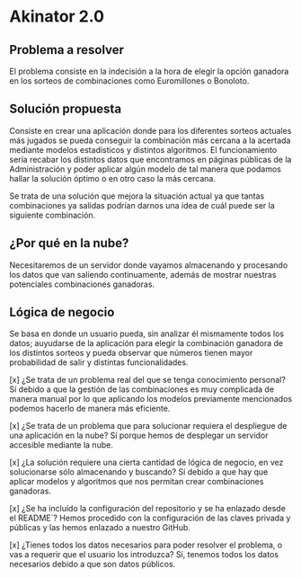 # Akinator 2.0

## Problema a resolver
El problema consiste en la indecisión a la hora de elegir la opción ganadora en los sorteos de combinaciones como Euromillones o Bonoloto.

## Solución propuesta
Consiste en crear una aplicación donde para los diferentes sorteos actuales más jugados se pueda conseguir la combinación más cercana a la acertada mediante modelos estadísticos y distintos algoritmos. El funcionamiento sería recabar los distintos datos que encontramos en páginas públicas de la Administración y poder aplicar algún modelo de tal manera que podamos hallar la solución óptimo o en otro caso la más cercana.

Se trata de una solución que mejora la situación actual ya que tantas combinaciones ya salidas podrían darnos una idea de cuál puede ser la siguiente combinación.

## ¿Por qué en la nube?
Necesitaremos de un servidor donde vayamos almacenando y procesando los datos que van saliendo continuamente, además de mostrar nuestras potenciales combinaciones ganadoras.

## Lógica de negocio
Se basa en donde un usuario pueda, sin analizar él mismamente todos los datos; auyudarse de la aplicación para elegir la combinación ganadora de los distintos sorteos y pueda observar que números tienen mayor probabilidad de salir y distintas funcionalidades.

[x] ¿Se trata de un problema real del que se tenga conocimiento personal?
Sí debido a que la gestión de las combinaciones es muy complicada de manera manual por lo que aplicando los modelos previamente mencionados podemos hacerlo de manera más eficiente.

[x] ¿Se trata de un problema que para solucionar requiera el despliegue de una aplicación en la nube?
Sí porque hemos de desplegar un servidor accesible mediante la nube.
   
[x] ¿La solución requiere una cierta cantidad de lógica de negocio, en vez solucionarse sólo almacenando y buscando?
Sí debido a que hay que aplicar modelos y algoritmos que nos permitan crear combinaciones ganadoras.

[x] ¿Se ha incluído la configuración del repositorio y se ha enlazado desde el README`?
Hemos procedido con la configuración de las claves privada y públicas y las hemos enlazado a nuestro GitHub.

[x] ¿Tienes todos los datos necesarios para poder resolver el problema, o vas a requerir que el usuario los introduzca?
Sí, tenemos todos los datos necesarios debido a que son datos públicos.
